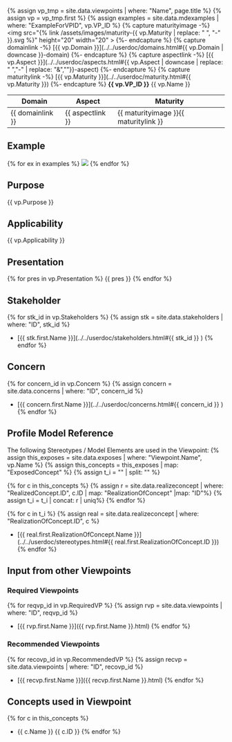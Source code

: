 {% assign vp_tmp = site.data.viewpoints | where: "Name", page.title %}
{% assign vp = vp_tmp.first %}
{% assign examples = site.data.mdexamples | where: "ExampleForVPID", vp.VP_ID %}
{% capture maturityimage -%}
<img src="{% link /assets/images/maturity-{{ vp.Maturity | replace: " ", "-"  }}.svg %}" height="20" width="20" >
{%- endcapture %}
{% capture domainlink -%}
[{{ vp.Domain }}](../../userdoc/domains.html#{{ vp.Domain | downcase }}-domain)
{%- endcapture %}
{% capture aspectlink -%}
[{{ vp.Aspect }}](../../userdoc/aspects.html#{{ vp.Aspect | downcase | replace: " ","-" | replace: "&",""}}-aspect)
{%- endcapture %}
{% capture maturitylink -%}
[{{ vp.Maturity }}](../../userdoc/maturity.html#{{ vp.Maturity }})
{%- endcapture %}
**{{ vp.VP_ID }}** {{ vp.Name }}

|**Domain**|**Aspect**|**Maturity**|
| --- | --- | --- |
|{{ domainlink }}|{{ aspectlink }}|{{ maturityimage }}{{ maturitylink }}|



## Example
{% for ex in examples %}
<img src="../../diagrams/examples_md/exa{{ ex.ID }}.svg" />
{% endfor %}

## Purpose
{{ vp.Purpose }}

## Applicability
{{ vp.Applicability }}

## Presentation
{% for pres in vp.Presentation %}
{{ pres }}
{% endfor %}

## Stakeholder
{% for stk_id in vp.Stakeholders %}
{% assign stk = site.data.stakeholders | where: "ID", stk_id %}
* [{{ stk.first.Name }}](../../userdoc/stakeholders.html#{{ stk_id }} )
{% endfor %}

## Concern
{% for concern_id in vp.Concern %}
{% assign concern = site.data.concerns | where: "ID", concern_id %}
* [{{ concern.first.Name }}](../../userdoc/concerns.html#{{ concern_id }} )
{% endfor %}

## Profile Model Reference
The following Stereotypes / Model Elements are used in the Viewpoint:
{% assign this_exposes = site.data.exposes | where: "Viewpoint.Name", vp.Name %}
{% assign this_concepts = this_exposes | map: "ExposedConcept" %}
{% assign t_i = "" | split: "" %}

{% for c in this_concepts %}
{% assign r = site.data.realizeconcept | where: "RealizedConcept.ID", c.ID | map: "RealizationOfConcept" |map: "ID"%}
{% assign t_i = t_i | concat: r | uniq%}
{% endfor %}

{% for c in t_i %}
{% assign real = site.data.realizeconcept | where: "RealizationOfConcept.ID", c %}
* [{{ real.first.RealizationOfConcept.Name }}](../../userdoc/stereotypes.html#{{ real.first.RealizationOfConcept.ID }})
{% endfor %}

## Input from other Viewpoints
### Required Viewpoints
{% for reqvp_id in vp.RequiredVP %}
{% assign rvp = site.data.viewpoints | where: "ID", reqvp_id %}
* [{{ rvp.first.Name }}]({{ rvp.first.Name }}.html)
{% endfor %}


### Recommended Viewpoints
{% for recovp_id in vp.RecommendedVP %}
{% assign recvp = site.data.viewpoints | where: "ID", recovp_id %}
* [{{ recvp.first.Name }}]({{ recvp.first.Name }}.html)
{% endfor %}

## Concepts used in Viewpoint
{% for c in this_concepts %}
* {{ c.Name }} {{ c.ID }}
{% endfor %}
